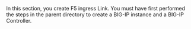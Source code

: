 In this section, you create F5 ingress Link. 
You must have first performed the steps in the parent directory to create a BIG-IP instance and a BIG-IP Controller.
